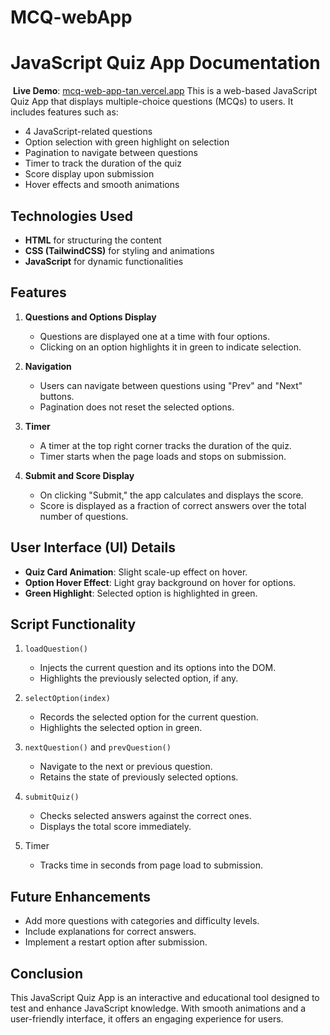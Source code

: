 # MCQ-webApp
# JavaScript Quiz App Documentation

 **Live Demo**: [mcq-web-app-tan.vercel.app](https://mcq-web-app-tan.vercel.app)
This is a web-based JavaScript Quiz App that displays multiple-choice questions (MCQs) to users. It includes features such as:

- 4 JavaScript-related questions
- Option selection with green highlight on selection
- Pagination to navigate between questions
- Timer to track the duration of the quiz
- Score display upon submission
- Hover effects and smooth animations

## Technologies Used

- **HTML** for structuring the content
- **CSS (TailwindCSS)** for styling and animations
- **JavaScript** for dynamic functionalities

## Features

1. **Questions and Options Display**

   - Questions are displayed one at a time with four options.
   - Clicking on an option highlights it in green to indicate selection.

2. **Navigation**

   - Users can navigate between questions using "Prev" and "Next" buttons.
   - Pagination does not reset the selected options.

3. **Timer**

   - A timer at the top right corner tracks the duration of the quiz.
   - Timer starts when the page loads and stops on submission.

4. **Submit and Score Display**

   - On clicking "Submit," the app calculates and displays the score.
   - Score is displayed as a fraction of correct answers over the total number of questions.

## User Interface (UI) Details

- **Quiz Card Animation**: Slight scale-up effect on hover.
- **Option Hover Effect**: Light gray background on hover for options.
- **Green Highlight**: Selected option is highlighted in green.

## Script Functionality

1. `loadQuestion()`

   - Injects the current question and its options into the DOM.
   - Highlights the previously selected option, if any.

2. `selectOption(index)`

   - Records the selected option for the current question.
   - Highlights the selected option in green.

3. `nextQuestion()` and `prevQuestion()`

   - Navigate to the next or previous question.
   - Retains the state of previously selected options.

4. `submitQuiz()`

   - Checks selected answers against the correct ones.
   - Displays the total score immediately.

5. Timer

   - Tracks time in seconds from page load to submission.

## Future Enhancements

- Add more questions with categories and difficulty levels.
- Include explanations for correct answers.
- Implement a restart option after submission.

## Conclusion

This JavaScript Quiz App is an interactive and educational tool designed to test and enhance JavaScript knowledge. With smooth animations and a user-friendly interface, it offers an engaging experience for users.

